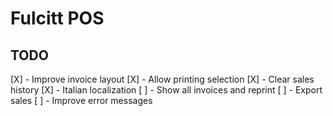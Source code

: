 # Fulcitt POS

## TODO

[X] - Improve invoice layout
[X] - Allow printing selection
[X] - Clear sales history
[X] - Italian localization
[ ] - Show all invoices and reprint
[ ] - Export sales
[ ] - Improve error messages